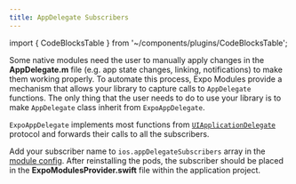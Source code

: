 ```yaml
---
title: AppDelegate Subscribers
---
```


import { CodeBlocksTable } from '~/components/plugins/CodeBlocksTable';

Some native modules need the user to manually apply changes in the **AppDelegate.m** file (e.g. app state changes, linking, notifications) to make them working properly. To automate this process, Expo Modules provide a mechanism that allows your library to capture calls to `AppDelegate` functions. The only thing that the user needs to do to use your library is to make `AppDelegate` class inherit from `ExpoAppDelegate`.

`ExpoAppDelegate` implements most functions from [`UIApplicationDelegate`](https://developer.apple.com/documentation/uikit/uiapplicationdelegate) protocol and forwards their calls to all the subscribers.

Add your subscriber name to `ios.appDelegateSubscribers` array in the [module config](module-config). After reinstalling the pods, the subscriber should be placed in the **ExpoModulesProvider.swift** file within the application project.
